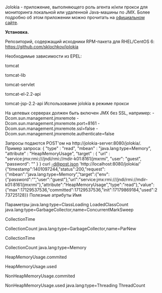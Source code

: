 <p>Jolokia - приложение, выполняющего роль агента и/или прокси для мониторинга локальной или удаленной Java-машины по JMX. Более подробно об этом приложении можно прочитать на <a href="http://www.jolokia.org.">официальном сайте</a>.
</p>

<b>Установка.</b>

Репозиторий, содержащий исходники RPM-пакета для RHEL/CentOS 6: https://github.com/sklochkov/jolokia

Необходимые зависимости из EPEL:

tomcat

tomcat-lib

tomcat-servlet

tomcat-el-2.2-api

tomcat-jsp-2.2-api
Использование jolokia в режиме прокси

На целевых серверах должен быть включен JMX без SSL, например:
-Dcom.sun.management.jmxremote -Dcom.sun.management.jmxremote.port=8161 -Dcom.sun.management.jmxremote.ssl=false -Dcom.sun.management.jmxremote.authenticate=false

Запросы подаются POST'ом на http://jolokia-server:8080/jolokia/. Пример запроса:
{
    "type" : "read",
    "mbean" : "java.lang:type=Memory",
    "attribute" : "HeapMemoryUsage",
    "target" : {
        "url" : "service:jmx:rmi:///jndi/rmi://mdir-k01:8161/jmxrmi",
        "user": "guest",
        "password": ""
    }
}
curl -d@post.json 'http://localhost:8080/jolokia/'
{"timestamp":1401097244,"status":200,"request":{"mbean":"java.lang:type=Memory","target":{"env":{"password":"","user":"guest"},"url":"service:jmx:rmi:\/\/\/jndi\/rmi:\/\/mdir-k01:8161\/jmxrmi"},"attribute":"HeapMemoryUsage","type":"read"},"value":{"max":17129537536,"committed":17129537536,"init":17179869184,"used":273725128}}
Полезные атрибуты
Имя
    
Параметры
java.lang:type=ClassLoading LoadedClassCount
java.lang:type=GarbageCollector,name=ConcurrentMarkSweep    

CollectionTime

CollectionCount
java.lang:type=GarbageCollector,name=ParNew 

CollectionTime

CollectionCount
java.lang:type=Memory   

HeapMemoryUsage.commited

HeapMemoryUsage.used

NonHeapMemoryUsage.commited

NonHeapMemoryUsage.used
java.lang:type=Threading    ThreadCount
